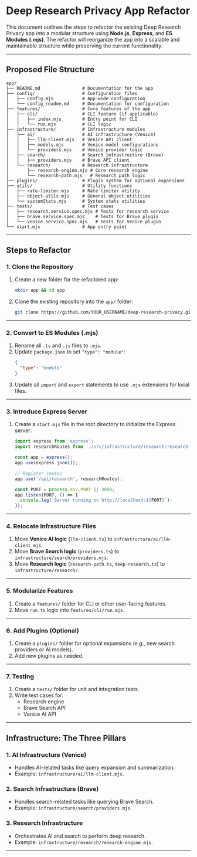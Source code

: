 # Deep Research Privacy App Refactor

This document outlines the steps to refactor the existing Deep Research Privacy app into a modular structure using **Node.js**, **Express**, and **ES Modules (.mjs)**. The refactor will reorganize the app into a scalable and maintainable structure while preserving the current functionality.

---

## Proposed File Structure

```plaintext
app/
├── README.md                # Documentation for the app
├── config/                  # Configuration files
│   ├── config.mjs           # App-wide configuration
│   └── config_readme.md     # Documentation for configuration
├── features/                # Core features of the app
│   ├── cli/                 # CLI feature (if applicable)
│   │   ├── index.mjs        # Entry point for CLI
│   │   └── run.mjs          # CLI logic
├── infrastructure/          # Infrastructure modules
│   ├── ai/                  # AI infrastructure (Venice)
│   │   ├── llm-client.mjs   # Venice API client
│   │   ├── models.mjs       # Venice model configurations
│   │   └── providers.mjs    # Venice provider logic
│   ├── search/              # Search infrastructure (Brave)
│   │   ├── providers.mjs    # Brave API client
│   └── research/            # Research infrastructure
│       ├── research-engine.mjs # Core research engine
│       └── research-path.mjs   # Research path logic
├── plugins/                 # Plugin system for optional expansions
├── utils/                   # Utility functions
│   ├── rate-limiter.mjs     # Rate limiter utility
│   ├── object-utils.mjs     # General object utilities
│   └── systemStats.mjs      # System stats utilities
├── tests/                   # Test cases
│   ├── research.service.spec.mjs # Tests for research service
│   ├── brave.service.spec.mjs    # Tests for Brave plugin
│   └── venice.service.spec.mjs   # Tests for Venice plugin
└── start.mjs                # App entry point
```

---

## Steps to Refactor

### 1. Clone the Repository
1. Create a new folder for the refactored app:
   ```bash
   mkdir app && cd app
   ```
2. Clone the existing repository into the `app/` folder:
   ```bash
   git clone https://github.com/YOUR_USERNAME/deep-research-privacy.git .
   ```

---

### 2. Convert to ES Modules (.mjs)
1. Rename all `.ts` and `.js` files to `.mjs`.
2. Update `package.json` to set `"type": "module"`:
   ```json
   {
     "type": "module"
   }
   ```
3. Update all `import` and `export` statements to use `.mjs` extensions for local files.

---

### 3. Introduce Express Server
1. Create a `start.mjs` file in the root directory to initialize the Express server:
   ```javascript
   import express from 'express';
   import researchRoutes from './src/infrastructure/research/research-engine.mjs';

   const app = express();
   app.use(express.json());

   // Register routes
   app.use('/api/research', researchRoutes);

   const PORT = process.env.PORT || 3000;
   app.listen(PORT, () => {
     console.log(`Server running on http://localhost:${PORT}`);
   });
   ```

---

### 4. Relocate Infrastructure Files
1. Move **Venice AI logic** (`llm-client.ts`) to `infrastructure/ai/llm-client.mjs`.
2. Move **Brave Search logic** (`providers.ts`) to `infrastructure/search/providers.mjs`.
3. Move **Research logic** (`research-path.ts`, `deep-research.ts`) to `infrastructure/research/`.

---

### 5. Modularize Features
1. Create a `features/` folder for CLI or other user-facing features.
2. Move `run.ts` logic into `features/cli/run.mjs`.

---

### 6. Add Plugins (Optional)
1. Create a `plugins/` folder for optional expansions (e.g., new search providers or AI models).
2. Add new plugins as needed.

---

### 7. Testing
1. Create a `tests/` folder for unit and integration tests.
2. Write test cases for:
   - Research engine
   - Brave Search API
   - Venice AI API

---

## Infrastructure: The Three Pillars

### 1. AI Infrastructure (Venice)
- Handles AI-related tasks like query expansion and summarization.
- Example: `infrastructure/ai/llm-client.mjs`.

### 2. Search Infrastructure (Brave)
- Handles search-related tasks like querying Brave Search.
- Example: `infrastructure/search/providers.mjs`.

### 3. Research Infrastructure
- Orchestrates AI and search to perform deep research.
- Example: `infrastructure/research/research-engine.mjs`.

---
